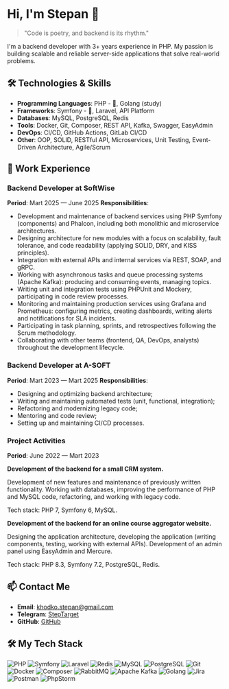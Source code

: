 # Hi, I'm Stepan 👋

> "Code is poetry, and backend is its rhythm."

I'm a backend developer with 3+ years experience in PHP. My passion is building scalable and reliable server-side applications that solve real-world problems.

## 🛠️ Technologies & Skills

- **Programming Languages**: PHP - 💪, Golang (study)
- **Frameworks**: Symfony - 💪, Laravel, API Platform
- **Databases**: MySQL, PostgreSQL, Redis
- **Tools**: Docker, Git, Composer, REST API, Kafka, Swagger, EasyAdmin
- **DevOps**: CI/CD, GitHub Actions, GitLab CI/CD
- **Other**: OOP, SOLID, RESTful API, Microservices, Unit Testing, Event-Driven Architecture, Agile/Scrum

## 💼 Work Experience

### Backend Developer at SoftWise
**Period**: Mart 2025 — June 2025
**Responsibilities**:
- Development and maintenance of backend services using PHP Symfony (components) and Phalcon, including both monolithic and microservice architectures.
- Designing architecture for new modules with a focus on scalability, fault tolerance, and code readability (applying SOLID, DRY, and KISS principles).
- Integration with external APIs and internal services via REST, SOAP, and gRPC.
- Working with asynchronous tasks and queue processing systems (Apache Kafka): producing and consuming events, managing topics.
- Writing unit and integration tests using PHPUnit and Mockery, participating in code review processes.
- Monitoring and maintaining production services using Grafana and Prometheus: configuring metrics, creating dashboards, writing alerts and notifications for SLA incidents.
- Participating in task planning, sprints, and retrospectives following the Scrum methodology.
- Collaborating with other teams (frontend, QA, DevOps, analysts) throughout the development lifecycle.

### Backend Developer at A-SOFT
**Period**: Mart 2023 — Mart 2025
**Responsibilities**:
- Designing and optimizing backend architecture;
- Writing and maintaining automated tests (unit, functional, integration);
- Refactoring and modernizing legacy code;
- Mentoring and code review;
- Setting up and maintaining CI/CD processes.

### Project Activities
**Period**: June 2022 — Mart 2023

**Development of the backend for a small CRM system.**

Development of new features and maintenance of previously written functionality. Working with databases, improving the performance of PHP and MySQL code, refactoring, and working with legacy code.

Tech stack: PHP 7, Symfony 6, MySQL.

**Development of the backend for an online course aggregator website.**

Designing the application architecture, developing the application (writing components, testing, working with external APIs). Development of an admin panel using EasyAdmin and Mercure.

Tech stack: PHP 8.3, Symfony 7.2, PostgreSQL, Redis.

## 📫 Contact Me

- **Email**: khodko.stepan@gmail.com
- **Telegram**: [StepTarget](https://t.me//StepTarget)
- **GitHub**: [GitHub](https://github.com/StefanVIP)

## 🛠️ My Tech Stack
![PHP](https://img.shields.io/badge/PHP-777BB4?style=for-the-badge&logo=php&logoColor=white)
![Symfony](https://img.shields.io/badge/Symfony-000000?style=for-the-badge&logo=symfony&logoColor=white)
![Laravel](https://img.shields.io/badge/Laravel-FF2D20?style=for-the-badge&logo=laravel&logoColor=white)
![Redis](https://img.shields.io/badge/Redis-DC382D?style=for-the-badge&logo=redis&logoColor=white)
![MySQL](https://img.shields.io/badge/MySQL-4479A1?style=for-the-badge&logo=mysql&logoColor=white)
![PostgreSQL](https://img.shields.io/badge/PostgreSQL-4169E1?style=for-the-badge&logo=postgresql&logoColor=white)
![Git](https://img.shields.io/badge/Git-F05032?style=for-the-badge&logo=git&logoColor=white)
![Docker](https://img.shields.io/badge/Docker-2496ED?style=for-the-badge&logo=docker&logoColor=white)
![Composer](https://img.shields.io/badge/Composer-885630?style=for-the-badge&logo=composer&logoColor=white)
![RabbitMQ](https://img.shields.io/badge/RabbitMQ-FF6600?style=for-the-badge&logo=rabbitmq&logoColor=white)
![Apache Kafka](https://img.shields.io/badge/Apache_Kafka-231F20?style=for-the-badge&logo=apache-kafka&logoColor=white)
![Golang](https://img.shields.io/badge/Go-00ADD8?style=for-the-badge&logo=go&logoColor=white)
![Jira](https://img.shields.io/badge/Jira-0052CC?style=for-the-badge&logo=jira&logoColor=white)
![Postman](https://img.shields.io/badge/Postman-FF6C37?style=for-the-badge&logo=postman&logoColor=white)
![PhpStorm](https://img.shields.io/badge/PhpStorm-000000?style=for-the-badge&logo=phpstorm&logoColor=white)
